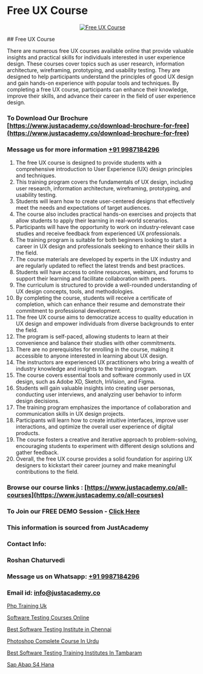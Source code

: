 # Free UX Course

<p align="center">
  <a href="https://justacademy.co/all-courses">
    <img src="https://i.ibb.co/P5KtSQ2/ui-ux.png" alt="Free UX Course">
  </a>
</p>
## Free UX Course

There are numerous free UX courses available online that provide valuable insights and practical skills for individuals interested in user experience design. These courses cover topics such as user research, information architecture, wireframing, prototyping, and usability testing. They are designed to help participants understand the principles of good UX design and gain hands-on experience with popular tools and techniques. By completing a free UX course, participants can enhance their knowledge, improve their skills, and advance their career in the field of user experience design.
### To Download Our Brochure [https://www.justacademy.co/download-brochure-for-free](https://www.justacademy.co/download-brochure-for-free)
### Message us for more information [+91 9987184296](https://api.whatsapp.com/send?phone=919987184296)
1) The free UX course is designed to provide students with a comprehensive introduction to User Experience (UX) design principles and techniques.
2) This training program covers the fundamentals of UX design, including user research, information architecture, wireframing, prototyping, and usability testing.
3) Students will learn how to create user-centered designs that effectively meet the needs and expectations of target audiences.
4) The course also includes practical hands-on exercises and projects that allow students to apply their learning in real-world scenarios.
5) Participants will have the opportunity to work on industry-relevant case studies and receive feedback from experienced UX professionals.
6) The training program is suitable for both beginners looking to start a career in UX design and professionals seeking to enhance their skills in the field.
7) The course materials are developed by experts in the UX industry and are regularly updated to reflect the latest trends and best practices.
8) Students will have access to online resources, webinars, and forums to support their learning and facilitate collaboration with peers.
9) The curriculum is structured to provide a well-rounded understanding of UX design concepts, tools, and methodologies.
10) By completing the course, students will receive a certificate of completion, which can enhance their resume and demonstrate their commitment to professional development.
11) The free UX course aims to democratize access to quality education in UX design and empower individuals from diverse backgrounds to enter the field.
12) The program is self-paced, allowing students to learn at their convenience and balance their studies with other commitments.
13) There are no prerequisites for enrolling in the course, making it accessible to anyone interested in learning about UX design.
14) The instructors are experienced UX practitioners who bring a wealth of industry knowledge and insights to the training program.
15) The course covers essential tools and software commonly used in UX design, such as Adobe XD, Sketch, InVision, and Figma.
16) Students will gain valuable insights into creating user personas, conducting user interviews, and analyzing user behavior to inform design decisions.
17) The training program emphasizes the importance of collaboration and communication skills in UX design projects.
18) Participants will learn how to create intuitive interfaces, improve user interactions, and optimize the overall user experience of digital products.
19) The course fosters a creative and iterative approach to problem-solving, encouraging students to experiment with different design solutions and gather feedback.
20) Overall, the free UX course provides a solid foundation for aspiring UX designers to kickstart their career journey and make meaningful contributions to the field.

### Browse our course links : [https://www.justacademy.co/all-courses](https://www.justacademy.co/all-courses) 
### To Join our FREE DEMO Session - [Click Here](https://www.justacademy.co/register-for-course-demo)


### This information is sourced from JustAcademy
### Contact Info:
### Roshan Chaturvedi
### Message us on Whatsapp: [+91 9987184296](https://api.whatsapp.com/send?phone=919987184296)
### Email id: [info@justacademy.co](mailto:info@justacademy.co)
                
[Php Training Uk](https://www.linkedin.com/pulse/php-training-uk-justacademy-cupertino-zfhcc?trackingId=4giy69EvcEAkQMCA3IuaVg%3D%3D&lipi=urn%3Ali%3Apage%3Ad_flagship3_company_admin%3BNP%2FlhOodSumKT6PSkBvdbw%3D%3D)

[Software Testing Courses Online](https://www.linkedin.com/pulse/software-testing-courses-online-justacademy-ahmedabad-plyye?trackingId=qRNSOs9Dc34vXIRG%2FBe9fw%3D%3D&lipi=urn%3Ali%3Apage%3Ad_flagship3_company_admin%3BsgxkE5t4R9iHWE9515x%2Fgw%3D%3D)

[Best Software Testing Institute in Chennai](https://medium.com/@roneet705/best-software-testing-institute-in-chennai-782a95a7f80f)

[Photoshop Complete Course In Urdu](https://medium.com/@ranepooja/photoshop-complete-course-in-urdu-7b8093b7180b)

[Best Software Testing Training Institutes In Tambaram](https://justacademyin.github.io/justacademy/best-software-testing-training-institutes-in-tambaram)

[Sap Abap S4 Hana](https://justacademyin.github.io/justacademy/sap-abap-s4-hana)


